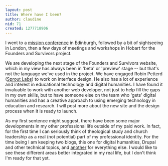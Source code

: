 ```yaml
---
layout: post
title: Where have I been?
author: claudine
nid: 71
created: 1277718906
---
```

I went to a [mission conference](http://www.edinburgh2010.org/) in Edinburgh, followed by a bit of sightseeing in London, then a few days of meetings and workshops in Hobart for the Founders and Survivors project.

We are developing the next stage of the Founders and Survivors website, which in my view has always been in 'beta' or 'preview' stage -- but that's not the language we've used in the project. We have engaged Robin Petterd ([Sprout Labs](http://sproutlabs.com.au/)) to work on interface design. He also has a lot of experience and interest in educational technology and digital humanities. I have found it invaluable to work with another web developer, not just to help fill the gaps in my own skills, but to have someone else on the team who 'gets' digital humanities and has a creative approach to using emerging technology in education and research. I will post more about the new site and the design process when it is ready to launch.

As my first sentence might suggest, there have been some major developments in my other professional life outside of my paid work. In fact, for the first time I can seriously think of theological study and church leadership as a real (not potential) part of my professional identity. For the time being I am keeping two blogs, this one for digital humanities, Drupal and other technical topics, and [another](http://claudinec.net/) for everything else. I would like to see these different areas better integrated in my real life, but I don't think I'm ready for that yet.
